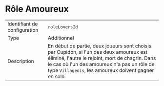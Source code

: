 # Rôle Amoureux

|                              |                                                                                                                                                                                                                                                    |
| ---------------------------- | -------------------------------------------------------------------------------------------------------------------------------------------------------------------------------------------------------------------------------------------------- |
| Identifiant de configuration | `roleLoversId`                                                                                                                                                                                                                                     |
| Type                         | Additionnel                                                                                                                                                                                                                                        |
| Description                  | En début de partie, deux joueurs sont choisis par Cupidon, si l'un des deux amoureux est éliminé, l'autre le rejoint, mort de chagrin. Dans le cas où l'un des amoureux n'a pas un rôle de type `Villageois`, les amoureux doivent gagner en solo. |
